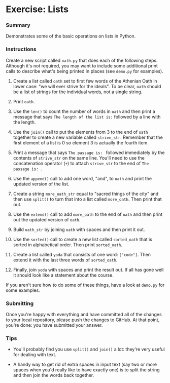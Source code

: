 # Exercise: Lists

### Summary

Demonstrates some of the basic operations on lists in Python.

### Instructions

Create a new script called `oath.py` that does each of the following steps.
Although it's not required, you may want to include some additional print
calls to describe what's being printed in places (see `demo.py` for
examples).

1. Create a list called `oath` set to first few words of the Athenian Oath
    in lower case: "we will ever strive for the ideals". To be clear, `oath`
    should be a list of strings for the individual words, not a single string.

1. Print `oath`.

1. Use the `len()` to count the number of words in `oath` and then print a
   message that says `The length of the list is:` followed by a line
   with the length.

1. Use the `join()` call to put the elements from 3 to the end of  `oath`
   together to create a new variable called `strive_str`. Remember that
   the first element of a list is 0 so element 3 is actually the fourth
   item.

1. Print a message that says `The passage is: ` followed immediately by
   the contents of `strive_str` on the same line. You'll need to use the
   concatenation operator (`+`) to attach `strive_str` to the end of
   `The passage is: `.

1. Use the `append()` call to add one word, "and", to `oath` and print
   the updated version of the list.

1. Create a string `more_oath_str` equal to "sacred things of the city" and
   then use `split()` to turn that into a list called `more_oath`. Then
   print that out.

1. Use the `extend()` call to add `more_oath` to the end of `oath` and
   then print out the updated version of `oath`.

1. Build `oath_str` by joining `oath` with spaces and then print it out.

1. Use the `sorted()` call to create a new list called `sorted_oath`
   that is sorted in alphabetical order. Then print `sorted_oath`.

1. Create a list called `yoda` that consists of one word: `["code"]`.
   Then extend it with the last three words of `sorted_oath`. 
   
1. Finally, join `yoda` with spaces and print the result out. If all 
   has gone well it should look like a statement about the course.

If you aren't sure how to do some of these things, have a look at `demo.py` 
for some examples.

### Submitting

Once you're happy with everything and have committed all of the changes to
your local repository, please push the changes to GitHub. At that point,
you're done: you have submitted your answer.

### Tips

* You'll probably find you use `split()` and `join()` a lot: they're very useful for dealing with text.

* A handy way to get rid of extra spaces in input text (say two or more
spaces when you'd really like to have exactly one) is to split the string
and then join the words back together.
